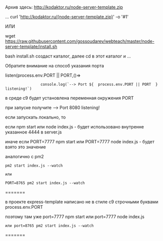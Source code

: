 Архив здесь: http://kodaktor.ru/node-server-template.zip

... curl 'http://kodaktor.ru/{node-server-template.zip}' -o  '#1'

ИЛИ

wget https://raw.githubusercontent.com/gossoudarev/webteach/master/node-server-template/install.sh

bash install.sh создаст каталог, далее cd в этот каталог и ...

Обратите внимание на способ указания порта

listen(process.env.PORT || PORT,()=>

		  	        console.log(`--> Port ${  process.env.PORT || PORT  } listening!`)
					
в среде c9 будет установлена переменная окружения PORT

при запуске получите   --> Port 8080 listening!			

если запускать локально, то 

  если npm start   или node index.js - будет использовано внутренне указанное 4444 в server.js
  
  иначе если PORT=7777 npm start  или  PORT=7777 node index.js   - будет взято это значение
  
 аналогично с pm2
 
    pm2 start index.js --watch
	
	или
	
	PORT=8765 pm2 start index.js --watch  

=======

в проекте express-template написано не в стиле c9 строчными буквами process.env.PORT

поэтому там уже port=7777 npm start  или  port=7777 node index.js

    или port=8765 pm2 start index.js --watch

=======
